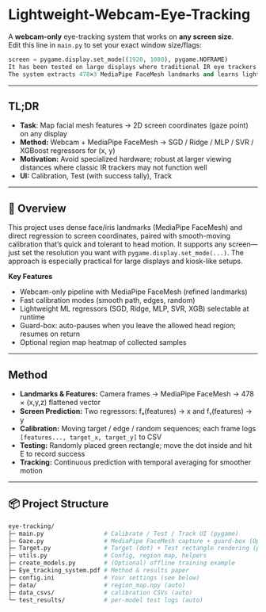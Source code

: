 # Lightweight-Webcam-Eye-Tracking
A **webcam-only** eye-tracking system that works on **any screen size**.  
Edit this line in `main.py` to set your exact window size/flags:
```python
screen = pygame.display.set_mode((1920, 1080), pygame.NOFRAME)
It has been tested on large displays where traditional IR eye trackers often struggle or are impractical.
The system extracts 478×3 MediaPipe FaceMesh landmarks and learns lightweight ML regressors to predict on-screen gaze coordinates in real time. Includes fast calibration, testing UI, and tracking.
```
---

## TL;DR
- **Task**: Map facial mesh features → 2D screen coordinates (gaze point) on any display
- **Method:** Webcam + MediaPipe FaceMesh → SGD / Ridge / MLP / SVR / XGBoost regressors for (x, y)
- **Motivation:** Avoid specialized hardware; robust at larger viewing distances where classic IR trackers may not function well
- **UI:** Calibration, Test (with success tally), Track

---

## 📌 Overview
This project uses dense face/iris landmarks (MediaPipe FaceMesh) and direct regression to screen coordinates, paired with smooth-moving calibration that’s quick and tolerant to head motion. It supports any screen—just set the resolution you want with `pygame.display.set_mode(...)`. The approach is especially practical for large displays and kiosk-like setups.

**Key Features**
- Webcam-only pipeline with MediaPipe FaceMesh (refined landmarks)
- Fast calibration modes (smooth path, edges, random)
- Lightweight ML regressors (SGD, Ridge, MLP, SVR, XGB) selectable at runtime
- Guard-box: auto-pauses when you leave the allowed head region; resumes on return
- Optional region map heatmap of collected samples

---

## Method
- **Landmarks & Features:** Camera frames → MediaPipe FaceMesh → 478 × (x,y,z) flattened vector
- **Screen Prediction:** Two regressors: fₓ(features) → x and fᵧ(features) → y
- **Calibration:** Moving target / edge / random sequences; each frame logs `[features..., target_x, target_y]` to CSV
- **Testing:** Randomly placed green rectangle; move the dot inside and hit E to record success
- **Tracking:** Continuous prediction with temporal averaging for smoother motion

---

## 📦 Project Structure
```graphql
eye-tracking/
├─ main.py                 # Calibrate / Test / Track UI (pygame)
├─ Gaze.py                 # MediaPipe FaceMesh capture + guard-box (OpenCV)
├─ Target.py               # Target (dot) + Test rectangle rendering (pygame)
├─ utils.py                # Config, region map, helpers
├─ create_models.py        # (Optional) offline training example
├─ Eye_tracking_system.pdf # Method & results paper
├─ config.ini              # Your settings (see below)
├─ data/                   # region_map.npy (auto)
├─ data_csvs/              # calibration CSVs (auto)
└─ test_results/           # per-model test logs (auto)
```
